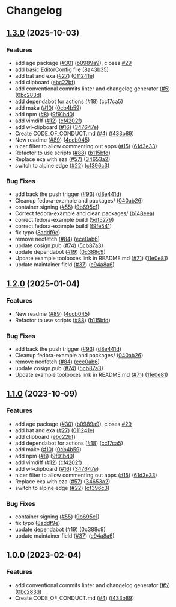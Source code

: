 # Changelog

## [1.3.0](https://github.com/jamescalderon/boxy/compare/v1.2.0...v1.3.0) (2025-10-03)


### Features

* add age package ([#30](https://github.com/jamescalderon/boxy/issues/30)) ([b0989a9](https://github.com/jamescalderon/boxy/commit/b0989a9f791771999c105122b64cbf8687574650)), closes [#29](https://github.com/jamescalderon/boxy/issues/29)
* add basic EditorConfig file ([8a43b35](https://github.com/jamescalderon/boxy/commit/8a43b3568de65be0b4970a4a2d485cbf268567d9))
* add bat and exa ([#27](https://github.com/jamescalderon/boxy/issues/27)) ([011241e](https://github.com/jamescalderon/boxy/commit/011241e4ac1fdee5f3fbe8b8321e44ba8a0cb561))
* add clipboard ([ebc22bf](https://github.com/jamescalderon/boxy/commit/ebc22bf72a10043ebec55c285dfe5274f1378cc5))
* add conventional commits linter and changelog generator ([#5](https://github.com/jamescalderon/boxy/issues/5)) ([0bc283d](https://github.com/jamescalderon/boxy/commit/0bc283d271878071ef50a413bab48f3bfc1ab312))
* add dependabot for actions ([#18](https://github.com/jamescalderon/boxy/issues/18)) ([cc17ca5](https://github.com/jamescalderon/boxy/commit/cc17ca5202c1777d5e64799b00cb235b72027e24))
* add make ([#10](https://github.com/jamescalderon/boxy/issues/10)) ([0cb4b59](https://github.com/jamescalderon/boxy/commit/0cb4b59cdd98c47d2f6bfa21f801b99b045d5e40))
* add npm ([#8](https://github.com/jamescalderon/boxy/issues/8)) ([9f91bd0](https://github.com/jamescalderon/boxy/commit/9f91bd09272617c7b9203014222353265dc24947))
* add vimdiff ([#12](https://github.com/jamescalderon/boxy/issues/12)) ([cf4202f](https://github.com/jamescalderon/boxy/commit/cf4202f76752561d9b926c81933342a119e8a258))
* add wl-clipboard ([#16](https://github.com/jamescalderon/boxy/issues/16)) ([347647e](https://github.com/jamescalderon/boxy/commit/347647ea7f9f7bdb3b42d2a565df866f027a7ade))
* Create CODE_OF_CONDUCT.md ([#4](https://github.com/jamescalderon/boxy/issues/4)) ([f433b89](https://github.com/jamescalderon/boxy/commit/f433b89a1ed125c6c0a251c1eec60525cfe35820))
* New readme ([#89](https://github.com/jamescalderon/boxy/issues/89)) ([4ccb045](https://github.com/jamescalderon/boxy/commit/4ccb045c84e3de6ed2d3ca3fd97f08c4818f942e))
* nicer filter to allow commenting out apps ([#15](https://github.com/jamescalderon/boxy/issues/15)) ([61d3e33](https://github.com/jamescalderon/boxy/commit/61d3e330beb9c2a8bd557ef3872aa6595c76b1b2))
* Refactor to use scripts ([#88](https://github.com/jamescalderon/boxy/issues/88)) ([b115bfd](https://github.com/jamescalderon/boxy/commit/b115bfd1d21886124b60493009bb8a1e8da62413))
* Replace exa with eza ([#57](https://github.com/jamescalderon/boxy/issues/57)) ([34653a2](https://github.com/jamescalderon/boxy/commit/34653a2dde5b4e1cf895a2d65fc9168e064fa224))
* switch to alpine edge ([#22](https://github.com/jamescalderon/boxy/issues/22)) ([cf396c3](https://github.com/jamescalderon/boxy/commit/cf396c369ae8d8bb052df9b0c39d392f61b909ba))


### Bug Fixes

* add back the push trigger ([#93](https://github.com/jamescalderon/boxy/issues/93)) ([d8e441d](https://github.com/jamescalderon/boxy/commit/d8e441d157517bf80eb8f5c72bdf8a025c440bc5))
* Cleanup fedora-example and packages/ ([040ab26](https://github.com/jamescalderon/boxy/commit/040ab262f71a586088a227583b22ca1c259ab907))
* container signing ([#55](https://github.com/jamescalderon/boxy/issues/55)) ([9b695c1](https://github.com/jamescalderon/boxy/commit/9b695c1a21a94e7b6a40f5175408b8fc650e9413))
* Correct fedora-example and clean packages/ ([b148eea](https://github.com/jamescalderon/boxy/commit/b148eea6d158e2c663a72cf274a180eee91b2c8a))
* correct fedora-example build ([5df5279](https://github.com/jamescalderon/boxy/commit/5df52797c8d62b1d37c1b12d0637b0fc221731f2))
* correct fedora-example build ([f9fe541](https://github.com/jamescalderon/boxy/commit/f9fe541f82bdfda5509f7b8c1d5a782e283c3b50))
* fix typo ([8addf9e](https://github.com/jamescalderon/boxy/commit/8addf9e4499a83b2b9b591e9808470f3e3f6a46e))
* remove neofetch ([#84](https://github.com/jamescalderon/boxy/issues/84)) ([ece0ab6](https://github.com/jamescalderon/boxy/commit/ece0ab62a72200683246a9b184d87f7def6872a5))
* update cosign.pub ([#74](https://github.com/jamescalderon/boxy/issues/74)) ([5cb87a3](https://github.com/jamescalderon/boxy/commit/5cb87a3843be43ba5999c44006df83a09386ac59))
* update dependabot ([#19](https://github.com/jamescalderon/boxy/issues/19)) ([0c388c9](https://github.com/jamescalderon/boxy/commit/0c388c958985cdc7d3c2d3de5d6d58de09472edf))
* Update example toolboxes link in README.md ([#71](https://github.com/jamescalderon/boxy/issues/71)) ([11e0e81](https://github.com/jamescalderon/boxy/commit/11e0e81e3357638fa675dc6bbf06ab5443076c24))
* update maintainer field ([#37](https://github.com/jamescalderon/boxy/issues/37)) ([e94a8a6](https://github.com/jamescalderon/boxy/commit/e94a8a69c34f5692514ebcc8c3ac21e2f33aa947))

## [1.2.0](https://github.com/ublue-os/boxkit/compare/v1.1.0...v1.2.0) (2025-01-04)


### Features

* New readme ([#89](https://github.com/ublue-os/boxkit/issues/89)) ([4ccb045](https://github.com/ublue-os/boxkit/commit/4ccb045c84e3de6ed2d3ca3fd97f08c4818f942e))
* Refactor to use scripts ([#88](https://github.com/ublue-os/boxkit/issues/88)) ([b115bfd](https://github.com/ublue-os/boxkit/commit/b115bfd1d21886124b60493009bb8a1e8da62413))


### Bug Fixes

* add back the push trigger ([#93](https://github.com/ublue-os/boxkit/issues/93)) ([d8e441d](https://github.com/ublue-os/boxkit/commit/d8e441d157517bf80eb8f5c72bdf8a025c440bc5))
* Cleanup fedora-example and packages/ ([040ab26](https://github.com/ublue-os/boxkit/commit/040ab262f71a586088a227583b22ca1c259ab907))
* remove neofetch ([#84](https://github.com/ublue-os/boxkit/issues/84)) ([ece0ab6](https://github.com/ublue-os/boxkit/commit/ece0ab62a72200683246a9b184d87f7def6872a5))
* update cosign.pub ([#74](https://github.com/ublue-os/boxkit/issues/74)) ([5cb87a3](https://github.com/ublue-os/boxkit/commit/5cb87a3843be43ba5999c44006df83a09386ac59))
* Update example toolboxes link in README.md ([#71](https://github.com/ublue-os/boxkit/issues/71)) ([11e0e81](https://github.com/ublue-os/boxkit/commit/11e0e81e3357638fa675dc6bbf06ab5443076c24))

## [1.1.0](https://github.com/ublue-os/boxkit/compare/v1.0.0...v1.1.0) (2023-10-09)


### Features

* add age package ([#30](https://github.com/ublue-os/boxkit/issues/30)) ([b0989a9](https://github.com/ublue-os/boxkit/commit/b0989a9f791771999c105122b64cbf8687574650)), closes [#29](https://github.com/ublue-os/boxkit/issues/29)
* add bat and exa ([#27](https://github.com/ublue-os/boxkit/issues/27)) ([011241e](https://github.com/ublue-os/boxkit/commit/011241e4ac1fdee5f3fbe8b8321e44ba8a0cb561))
* add clipboard ([ebc22bf](https://github.com/ublue-os/boxkit/commit/ebc22bf72a10043ebec55c285dfe5274f1378cc5))
* add dependabot for actions ([#18](https://github.com/ublue-os/boxkit/issues/18)) ([cc17ca5](https://github.com/ublue-os/boxkit/commit/cc17ca5202c1777d5e64799b00cb235b72027e24))
* add make ([#10](https://github.com/ublue-os/boxkit/issues/10)) ([0cb4b59](https://github.com/ublue-os/boxkit/commit/0cb4b59cdd98c47d2f6bfa21f801b99b045d5e40))
* add npm ([#8](https://github.com/ublue-os/boxkit/issues/8)) ([9f91bd0](https://github.com/ublue-os/boxkit/commit/9f91bd09272617c7b9203014222353265dc24947))
* add vimdiff ([#12](https://github.com/ublue-os/boxkit/issues/12)) ([cf4202f](https://github.com/ublue-os/boxkit/commit/cf4202f76752561d9b926c81933342a119e8a258))
* add wl-clipboard ([#16](https://github.com/ublue-os/boxkit/issues/16)) ([347647e](https://github.com/ublue-os/boxkit/commit/347647ea7f9f7bdb3b42d2a565df866f027a7ade))
* nicer filter to allow commenting out apps ([#15](https://github.com/ublue-os/boxkit/issues/15)) ([61d3e33](https://github.com/ublue-os/boxkit/commit/61d3e330beb9c2a8bd557ef3872aa6595c76b1b2))
* Replace exa with eza ([#57](https://github.com/ublue-os/boxkit/issues/57)) ([34653a2](https://github.com/ublue-os/boxkit/commit/34653a2dde5b4e1cf895a2d65fc9168e064fa224))
* switch to alpine edge ([#22](https://github.com/ublue-os/boxkit/issues/22)) ([cf396c3](https://github.com/ublue-os/boxkit/commit/cf396c369ae8d8bb052df9b0c39d392f61b909ba))


### Bug Fixes

* container signing ([#55](https://github.com/ublue-os/boxkit/issues/55)) ([9b695c1](https://github.com/ublue-os/boxkit/commit/9b695c1a21a94e7b6a40f5175408b8fc650e9413))
* fix typo ([8addf9e](https://github.com/ublue-os/boxkit/commit/8addf9e4499a83b2b9b591e9808470f3e3f6a46e))
* update dependabot ([#19](https://github.com/ublue-os/boxkit/issues/19)) ([0c388c9](https://github.com/ublue-os/boxkit/commit/0c388c958985cdc7d3c2d3de5d6d58de09472edf))
* update maintainer field ([#37](https://github.com/ublue-os/boxkit/issues/37)) ([e94a8a6](https://github.com/ublue-os/boxkit/commit/e94a8a69c34f5692514ebcc8c3ac21e2f33aa947))

## 1.0.0 (2023-02-04)


### Features

* add conventional commits linter and changelog generator ([#5](https://github.com/ublue-os/boxkit/issues/5)) ([0bc283d](https://github.com/ublue-os/boxkit/commit/0bc283d271878071ef50a413bab48f3bfc1ab312))
* Create CODE_OF_CONDUCT.md ([#4](https://github.com/ublue-os/boxkit/issues/4)) ([f433b89](https://github.com/ublue-os/boxkit/commit/f433b89a1ed125c6c0a251c1eec60525cfe35820))
